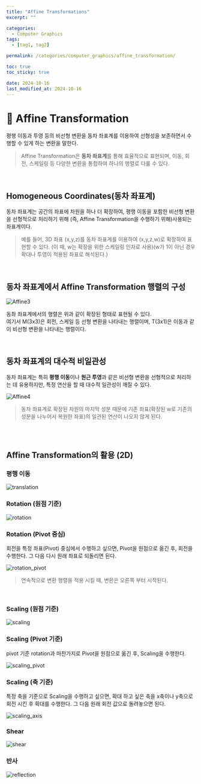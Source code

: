 ```yaml
---
title: "Affine Transformations"
excerpt: ""

categories:
  - Computer Graphics
tags:
  - [tag1, tag2]

permalink: /categories/computer_graphics/affine_transformation/

toc: true
toc_sticky: true

date: 2024-10-16
last_modified_at: 2024-10-16
---
```

# 🦥 Affine Transformation
평행 이동과 투영 등의 비선형 변환을 동차 좌표계를 이용하여 선형성을 보존하면서 수행할 수 있게 하는 변환을 말한다.
> Affine Transformation은 **동차 좌표계**를 통해 효율적으로 표현되며, 이동, 회전, 스케일링 등 다양한 변환을 통합하여 하나의 행렬로 다룰 수 있다.
 
<br>

## Homogeneous Coordinates(동차 좌표계)
동차 좌표계는 공간의 좌표에 차원을 하나 더 확장하여, 평행 이동을 포함한 비선형 변환을 선형적으로 처리하기 위해 (즉, Affine Transformation을 수행하기 위해)사용되는 좌표계이다.<br>

> 예를 들어, 3D 좌표 (x,y,z)를 동차 좌표계를 이용하여 (x,y,z,w)로 확장하여 표현할 수 있다. (이 때, w는 확장을 위한 스케일링 인자로 사용)(w가 1이 아닌 경우 확대나 투영이 적용된 좌표로 해석된다.)

<br>

## 동차 좌표계에서 Affine Transformation 행렬의 구성
![Affine3](/assets\images\posts_img\graphics\affine3.png)

동촤 좌표계에서의 행렬은 위과 같이 확장된 형태로 표현될 수 있다.<br>
여기서 M(3x3)은 회전, 스케일 등 선형 변환을 나타내는 행렬이며, T(3x1)은 이동과 같이 비선형 변환을 나타내는 행렬이다. <br>

<br>

## 동차 좌표계의 대수적 비일관성
동차 좌표계는 특히 **평행 이동**이나 **원근 투영**과 같은 비선형 변환을 선형적으로 처리하는 데 유용하지만, 특정 연산을 할 때 대수적 일관성이 깨질 수 있다.
<br>

![Affine4](/assets\images\posts_img\graphics\affine4.png)

> 동차 좌표계로 확장된 차원의 마지막 성분 때문에 기존 좌표(확장된 w로 기존의 성분을 나누어서 복원한 좌표)의 일관된 연산이 나오지 않게 된다. 

<br><br>


## Affine Transformation의 활용 (2D)
### 평행 이동
![translation](/assets\images\posts_img\graphics\translation.png)
<br>

### Rotation (원점 기준)
![rotation](/assets\images\posts_img\graphics\rotation.png)
<br>

### Rotation (Pivot 중심)
회전을 특정 좌표(Pivot) 중심에서 수행하고 싶으면, Pivot을 원점으로 옮긴 후, 회전을 수행한다. 그 다음 다시 원래 좌표로 되돌리면 된다. <br>

![rotation_pivot](/assets\images\posts_img\graphics\rotation_pivot.png)

> 연속적으로 변환 행렬을 적용 시킬 때, 변환은 오른쪽 부터 시작된다. 

<br>

### Scaling (원점 기준)
![scaling](/assets\images\posts_img\graphics\scaling.png)
<br>

### Scaling (Pivot 기준)
pivot 기준 rotation과 마찬가지로 Pivot을 원점으로 옮긴 후, Scaling을 수행한다.

![scaling_pivot](/assets\images\posts_img\graphics\scaling_pivot.png)
<br>

### Scaling (축 기준)
특정 축을 기준으로 Scaling을 수행하고 싶으면, 확대 하고 싶은 축을 x축이나 y축으로 회전 시킨 후 확대를 수행한다. 그 다음 원래 회전 값으로 돌려놓으면 된다. 

![scaling_axis](/assets\images\posts_img\graphics\scaling_axis.png)
<br>

### Shear
![shear](/assets\images\posts_img\graphics\shear.png)
<br>

### 반사
![reflection](/assets\images\posts_img\graphics\reflection.png)
<br>

